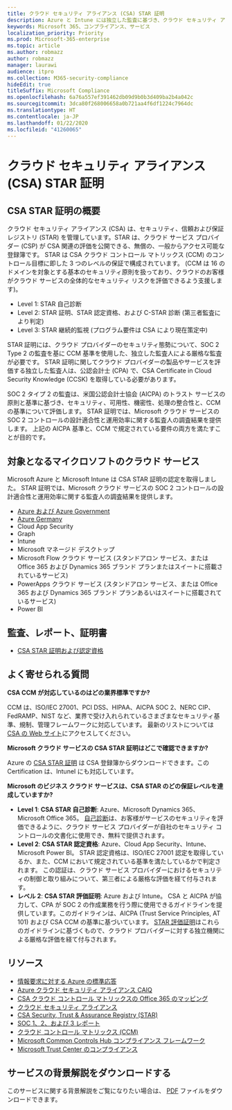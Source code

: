 ```yaml
---
title: クラウド セキュリティ アライアンス (CSA) STAR 証明
description: Azure と Intune には独立した監査に基づき、クラウド セキュリティ アライアンス STAR 証明が授与されています。
keywords: Microsoft 365、コンプライアンス、サービス
localization_priority: Priority
ms.prod: Microsoft-365-enterprise
ms.topic: article
ms.author: robmazz
author: robmazz
manager: laurawi
audience: itpro
ms.collection: M365-security-compliance
hideEdit: true
titleSuffix: Microsoft Compliance
ms.openlocfilehash: 6a76a557ef391462db09d9b0b3d409ba2b4a042c
ms.sourcegitcommit: 3dca80f268006658a0b721aa4f6df1224c7964dc
ms.translationtype: HT
ms.contentlocale: ja-JP
ms.lasthandoff: 01/22/2020
ms.locfileid: "41260065"
---
```

# <a name="cloud-security-alliance-csa-star-attestation"></a>クラウド セキュリティ アライアンス (CSA) STAR 証明

## <a name="csa-star-attestation-overview"></a>CSA STAR 証明の概要

クラウド セキュリティ アライアンス (CSA) は、セキュリティ、信頼および保証レジストリ (STAR) を管理しています。STAR は、クラウド サービス プロバイダー (CSP) が CSA 関連の評価を公開できる、無償の、一般からアクセス可能な登録簿です。 STAR は CSA クラウド コントロール マトリックス (CCM) のコントロール目標に即した 3 つのレベルの保証で構成されています。 (CCM は 16 のドメインを対象とする基本のセキュリティ原則を扱っており、クラウドのお客様がクラウド サービスの全体的なセキュリティ リスクを評価できるよう支援します)。

- Level 1: STAR 自己診断
- Level 2: STAR 証明、STAR 認定資格、および C-STAR 診断 (第三者監査により判定)
- Level 3: STAR 継続的監視 (プログラム要件は CSA により現在策定中)

STAR 証明には、クラウド プロバイダーのセキュリティ態勢について、SOC 2 Type 2 の監査を基に CCM 基準を使用した、独立した監査人による厳格な監査が必要です。 STAR 証明に関してクラウド プロバイダーの製品やサービスを評価する独立した監査人は、公認会計士 (CPA) で、CSA Certificate in Cloud Security Knowledge (CCSK) を取得している必要があります。  
  
SOC 2 タイプ 2 の監査は、米国公認会計士協会 (AICPA) のトラスト サービスの原則と基準に基づき、セキュリティ、可用性、機密性、処理の整合性と、CCM の基準について評価します。 STAR 証明では、Microsoft クラウド サービスの SOC 2 コントロールの設計適合性と運用効率に関する監査人の調査結果を提供します。 上記の AICPA 基準と、CCM で規定されている要件の両方を満たすことが目的です。

## <a name="microsoft-in-scope-cloud-services"></a>対象となるマイクロソフトのクラウド サービス

Microsoft Azure と Microsoft Intune は CSA STAR 証明の認定を取得しました。 STAR 証明では、Microsoft クラウド サービスの SOC 2 コントロールの設計適合性と運用効率に関する監査人の調査結果を提供します。

- [Azure および Azure Government](https://aka.ms/AzureCompliance)
- [Azure Germany](https://aka.ms/AzureCompliance)
- Cloud App Security
- Graph
- Intune
- Microsoft マネージド デスクトップ
- Microsoft Flow クラウド サービス (スタンドアロン サービス、または Office 365 および Dynamics 365 ブランド プランまたはスイートに搭載されているサービス)
- PowerApps クラウド サービス (スタンドアロン サービス、または Office 365 および Dynamics 365 ブランド プランあるいはスイートに搭載されているサービス) 
- Power BI

## <a name="audits-reports-and-certificates"></a>監査、レポート、証明書

- [CSA STAR 証明および認定資格](https://cloudsecurityalliance.org/star/registry/microsoft/)

## <a name="frequently-asked-questions"></a>よく寄せられる質問

**CSA CCM が対応しているのはどの業界標準ですか?**

CCM は、ISO/IEC 27001、PCI DSS、HIPAA、AICPA SOC 2、NERC CIP、FedRAMP、NIST など、業界で受け入れられているさまざまなセキュリティ基準、規制、管理フレームワークに対応しています。 最新のリストについては [CSA の Web サイト](https://cloudsecurityalliance.org/)にアクセスしてください。

**Microsoft クラウド サービスの CSA STAR 証明はどこで確認できますか?**

Azure の [CSA STAR 証明](https://aka.ms/CSASTAR-Attestation) は CSA 登録簿からダウンロードできます。この Certification は、IntuneI にも対応しています。

**Microsoft のビジネス クラウド サービスは、CSA STAR のどの保証レベルを達成していますか?**

- **Level 1**: **CSA STAR 自己診断**: Azure、Microsoft Dynamics 365、Microsoft Office 365。 [自己診断](offering-csa-star-self-assessment.md)は、お客様がサービスのセキュリティを評価できるように、クラウド サービス プロバイダーが自社のセキュリティ コントロールの文書化に使用でき、無料で提供されます。
- **Level 2**: **CSA STAR 認定資格**: Azure、Cloud App Security、Intune、Microsoft Power BI。 STAR 認定資格は、ISO/IEC 27001 認定を取得しているか、また、CCM において規定されている基準を満たしているかで判定されます。 この認証は、クラウド サービス プロバイダーにおけるセキュリティの制御と取り組みについて、第三者による厳格な評価を経て付与されます。
- **レベル 2**: **CSA STAR 評価証明**: Azure および Intune。 CSA と AICPA が協力して、CPA が SOC 2 の作成業務を行う際に使用できるガイドラインを提供しています。このガイドラインは、AICPA (Trust Service Principles, AT 101) および CSA CCM の基準に基づいています。 [STAR 評価証明](offering-CSA-STAR-Attestation.md)はこれらのガイドラインに基づくもので、クラウド プロバイダーに対する独立機関による厳格な評価を経て付与されます。

## <a name="resources"></a>リソース

- [情報要求に対する Azure の標準応答](https://aka.ms/AzureStandardRequestForInformation)
- [Azure クラウド セキュリティ アライアンス CAIQ](https://aka.ms/AzureCSACAIQ)
- [CSA クラウド コントロール マトリックスの Office 365 のマッピング](https://aka.ms/Office365CSACloudControlMatrix)
- [クラウド セキュリティ アライアンス](https://cloudsecurityalliance.org/)
- [CSA Security, Trust & Assurance Registry (STAR)](https://cloudsecurityalliance.org/star/)
- [SOC 1、2、および 3 レポート](offering-soc.md)
- [クラウド コントロール マトリックス (CCM)](https://cloudsecurityalliance.org/group/cloud-controls-matrix/)
- [Microsoft Common Controls Hub コンプライアンス フレームワーク](https://www.microsoft.com/trust-center/compliance/compliance-overview)
- [Microsoft Trust Center のコンプライアンス](https://www.microsoft.com/trust-center/compliance/compliance-overview)

## <a name="download-the-offering-backgrounder"></a>サービスの背景解説をダウンロードする

このサービスに関する背景解説をご覧になりたい場合は、 [PDF](https://download.microsoft.com/download/0/0/F/00F2766F-00E5-4235-8CE8-90FE657D768F/CSA-STAR-Attestation-Compliance.pdf) ファイルをダウンロードできます。
